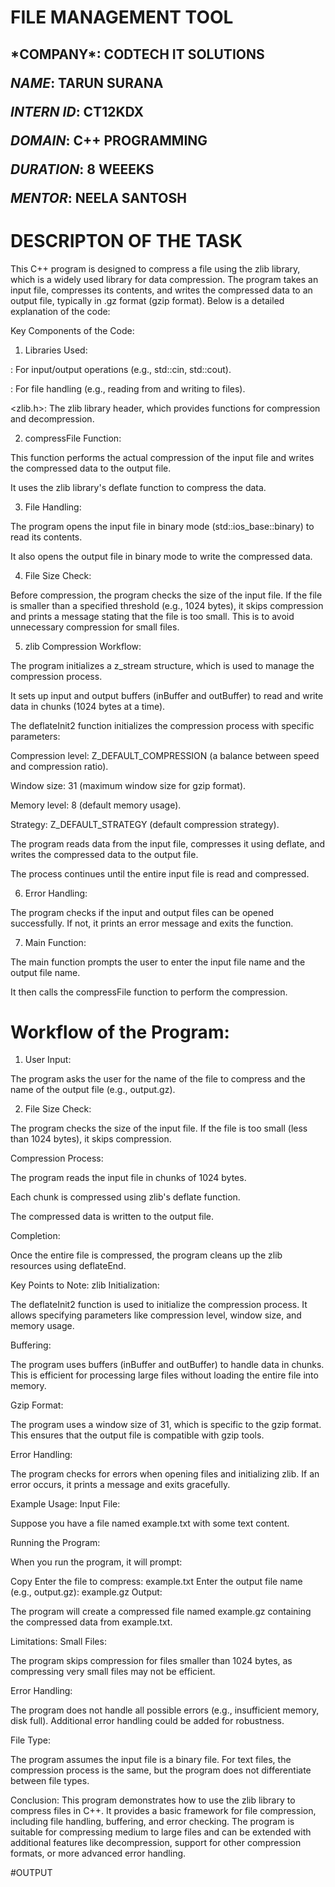 <h1>FILE MANAGEMENT TOOL</h1>

<h2>*COMPANY*: CODTECH IT SOLUTIONS

*NAME*: TARUN SURANA

*INTERN ID*: CT12KDX

*DOMAIN*: C++ PROGRAMMING

*DURATION*: 8 WEEEKS

*MENTOR*: NEELA SANTOSH</h2>

<h1>DESCRIPTON OF THE TASK</h1>

This C++ program is designed to compress a file using the zlib library, which is a widely used library for data compression.
The program takes an input file, compresses its contents, and writes the compressed data to an output file, typically in .gz format (gzip format). Below is a detailed explanation of the code:

Key Components of the Code:

1. Libraries Used:

<iostream>: For input/output operations (e.g., std::cin, std::cout).

<fstream>: For file handling (e.g., reading from and writing to files).

<zlib.h>: The zlib library header, which provides functions for compression and decompression.

2. compressFile Function:

This function performs the actual compression of the input file and writes the compressed data to the output file.

It uses the zlib library's deflate function to compress the data.

3. File Handling:

The program opens the input file in binary mode (std::ios_base::binary) to read its contents.

It also opens the output file in binary mode to write the compressed data.

4. File Size Check:

Before compression, the program checks the size of the input file. If the file is smaller than a specified threshold (e.g., 1024 bytes), it skips compression and prints a message stating that the file is too small. This is to avoid unnecessary compression for small files.

5. zlib Compression Workflow:

The program initializes a z_stream structure, which is used to manage the compression process.

It sets up input and output buffers (inBuffer and outBuffer) to read and write data in chunks (1024 bytes at a time).

The deflateInit2 function initializes the compression process with specific parameters:

Compression level: Z_DEFAULT_COMPRESSION (a balance between speed and compression ratio).

Window size: 31 (maximum window size for gzip format).

Memory level: 8 (default memory usage).

Strategy: Z_DEFAULT_STRATEGY (default compression strategy).

The program reads data from the input file, compresses it using deflate, and writes the compressed data to the output file.

The process continues until the entire input file is read and compressed.

6. Error Handling:

The program checks if the input and output files can be opened successfully. If not, it prints an error message and exits the function.

7. Main Function:

The main function prompts the user to enter the input file name and the output file name.

It then calls the compressFile function to perform the compression.

<h1>Workflow of the Program:</h1>

1. User Input:

The program asks the user for the name of the file to compress and the name of the output file (e.g., output.gz).

2. File Size Check:

The program checks the size of the input file. If the file is too small (less than 1024 bytes), it skips compression.

Compression Process:

The program reads the input file in chunks of 1024 bytes.

Each chunk is compressed using zlib's deflate function.

The compressed data is written to the output file.

Completion:

Once the entire file is compressed, the program cleans up the zlib resources using deflateEnd.

Key Points to Note:
zlib Initialization:

The deflateInit2 function is used to initialize the compression process. It allows specifying parameters like compression level, window size, and memory usage.

Buffering:

The program uses buffers (inBuffer and outBuffer) to handle data in chunks. This is efficient for processing large files without loading the entire file into memory.

Gzip Format:

The program uses a window size of 31, which is specific to the gzip format. This ensures that the output file is compatible with gzip tools.

Error Handling:

The program checks for errors when opening files and initializing zlib. If an error occurs, it prints a message and exits gracefully.

Example Usage:
Input File:

Suppose you have a file named example.txt with some text content.

Running the Program:

When you run the program, it will prompt:

Copy
Enter the file to compress: example.txt
Enter the output file name (e.g., output.gz): example.gz
Output:

The program will create a compressed file named example.gz containing the compressed data from example.txt.

Limitations:
Small Files:

The program skips compression for files smaller than 1024 bytes, as compressing very small files may not be efficient.

Error Handling:

The program does not handle all possible errors (e.g., insufficient memory, disk full). Additional error handling could be added for robustness.

File Type:

The program assumes the input file is a binary file. For text files, the compression process is the same, but the program does not differentiate between file types.

Conclusion:
This program demonstrates how to use the zlib library to compress files in C++. It provides a basic framework for file compression, including file handling, buffering, and error checking. The program is suitable for compressing medium to large files and can be extended with additional features like decompression, support for other compression formats, or more advanced error handling.

#OUTPUT
